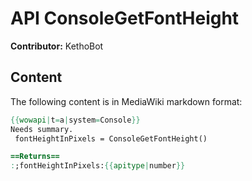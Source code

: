# API ConsoleGetFontHeight

**Contributor:** KethoBot

## Content

The following content is in MediaWiki markdown format:

```mediawiki
{{wowapi|t=a|system=Console}}
Needs summary.
 fontHeightInPixels = ConsoleGetFontHeight()

==Returns==
:;fontHeightInPixels:{{apitype|number}}
```